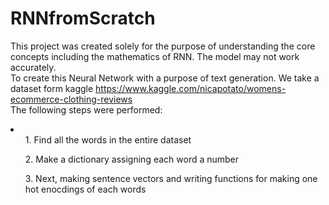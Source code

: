 # RNNfromScratch

This project was created solely for the purpose of understanding the core concepts including the mathematics of RNN. The model may not work accurately.<br>
To create this Neural Network with a purpose of text generation. We take a dataset form kaggle https://www.kaggle.com/nicapotato/womens-ecommerce-clothing-reviews <br>
The following steps were performed:
<li>
  <ol>1. Find all the words in the entire dataset</ol>
  <ol>2. Make a dictionary assigning each word a number</ol>
  <ol>3. Next, making sentence vectors and writing functions for making one hot enocdings of each words</ol>
</li>    
